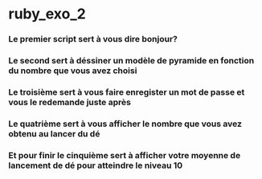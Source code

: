 # ruby_exo_2
<h3>Le premier script sert à vous dire bonjour?</h1>
<h3>Le second sert à déssiner un modèle de pyramide en fonction du nombre que vous avez choisi</h3>
<h3>Le troisième sert à vous faire enregister un mot de passe et vous le redemande juste après</h3>
<h3>Le quatrième sert à vous afficher le nombre que vous avez obtenu au lancer du dé</h3>
<h3>Et pour finir le cinquième sert à afficher votre moyenne de lancement de dé pour atteindre le niveau 10</h3>
